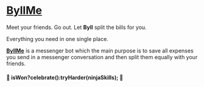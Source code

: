 # [**ByllMe**](https://www.messenger.com/t/ByllMe)

Meet your friends. Go out. Let **Byll** split the bills for you.

Everything you need in one single place.


[**ByllMe**](https://www.messenger.com/t/ByllMe) is a messenger bot which the main purpose is to save all expenses you send in a messenger conversation and then split them equally with your friends.


#### :tada: isWon?celebrate():tryHarder(ninjaSkills); :tada:

